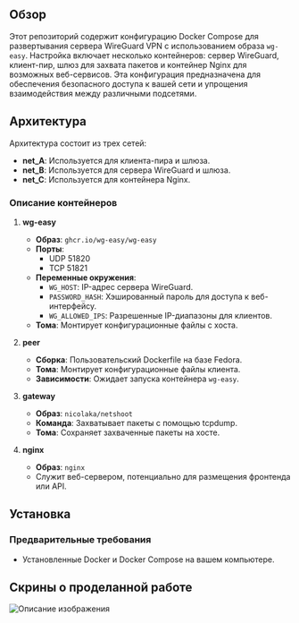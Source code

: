 ## Обзор

Этот репозиторий содержит конфигурацию Docker Compose для развертывания сервера WireGuard VPN с использованием образа `wg-easy`. Настройка включает несколько контейнеров: сервер WireGuard, клиент-пир, шлюз для захвата пакетов и контейнер Nginx для возможных веб-сервисов. Эта конфигурация предназначена для обеспечения безопасного доступа к вашей сети и упрощения взаимодействия между различными подсетями.

## Архитектура

Архитектура состоит из трех сетей:

- **net_A**: Используется для клиента-пира и шлюза.
- **net_B**: Используется для сервера WireGuard и шлюза.
- **net_C**: Используется для контейнера Nginx.

### Описание контейнеров

1. **wg-easy**
   - **Образ**: `ghcr.io/wg-easy/wg-easy`
   - **Порты**: 
     - UDP 51820
     - TCP 51821
   - **Переменные окружения**:
     - `WG_HOST`: IP-адрес сервера WireGuard.
     - `PASSWORD_HASH`: Хэшированный пароль для доступа к веб-интерфейсу.
     - `WG_ALLOWED_IPS`: Разрешенные IP-диапазоны для клиентов.
   - **Тома**: Монтирует конфигурационные файлы с хоста.

2. **peer**
   - **Сборка**: Пользовательский Dockerfile на базе Fedora.
   - **Тома**: Монтирует конфигурационные файлы клиента.
   - **Зависимости**: Ожидает запуска контейнера `wg-easy`.

3. **gateway**
   - **Образ**: `nicolaka/netshoot`
   - **Команда**: Захватывает пакеты с помощью tcpdump.
   - **Тома**: Сохраняет захваченные пакеты на хосте.

4. **nginx**
   - **Образ**: `nginx`
   - Служит веб-сервером, потенциально для размещения фронтенда или API.

## Установка

### Предварительные требования

- Установленные Docker и Docker Compose на вашем компьютере.

## Скрины о проделанной работе 
![Описание изображения](images/photo_1_2024-12-08_16-36-35.jpg)
